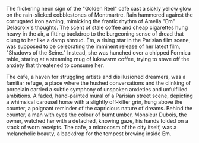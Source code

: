 The flickering neon sign of the "Golden Reel" cafe cast a sickly yellow glow on the rain-slicked cobblestones of Montmartre.  Rain hammered against the corrugated iron awning, mimicking the frantic rhythm of Amelia "Em"  Delacroix's thoughts.  The scent of stale coffee and cheap cigarettes hung heavy in the air, a fitting backdrop to the burgeoning sense of dread that clung to her like a damp shroud. Em, a rising star in the Parisian film scene,  was supposed to be celebrating the imminent release of her latest film, "Shadows of the Seine." Instead, she was hunched over a chipped Formica table, staring at a steaming mug of lukewarm coffee, trying to stave off the anxiety that threatened to consume her.  

The cafe, a haven for struggling artists and disillusioned dreamers, was a familiar refuge, a place where the hushed conversations and the clinking of porcelain carried a subtle symphony of unspoken anxieties and unfulfilled ambitions.  A faded, hand-painted mural of a Parisian street scene, depicting a whimsical carousel horse with a slightly off-kilter grin, hung above the counter, a poignant reminder of the capricious nature of dreams.  Behind the counter, a man with eyes the colour of burnt umber, Monsieur Dubois, the owner, watched her with a detached, knowing gaze, his hands folded on a stack of worn receipts.  The cafe, a microcosm of the city itself, was a melancholic beauty, a backdrop for the tempest brewing inside Em.
